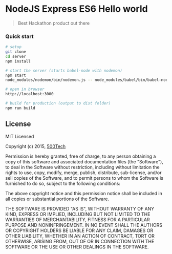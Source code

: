 # NodeJS Express ES6 Hello world

> Best Hackathon product out there

### Quick start

```bash
# setup
git clone
cd server
npm install  

# start the server (starts babel-node with nodemon)
npm start
node_modules/nodemon/bin/nodemon.js -- node_modules/babel/bin/babel-node.js src/server.js

# open in browser
http://localhost:3000

# build for production (output to dist folder)
npm run build

```

## License

MIT Licensed

Copyright (c) 2015, [500Tech](http://500tech.com)

Permission is hereby granted, free of charge, to any person obtaining a copy of this software and associated
documentation files (the "Software"), to deal in the Software without restriction, including without limitation the
rights to use, copy, modify, merge, publish, distribute, sub-license, and/or sell copies of the Software, and to
permit persons to whom the Software is furnished to do so, subject to the following conditions:

The above copyright notice and this permission notice shall be included in all copies or substantial portions of the
Software.

THE SOFTWARE IS PROVIDED "AS IS", WITHOUT WARRANTY OF ANY KIND, EXPRESS OR IMPLIED, INCLUDING BUT NOT LIMITED TO THE
WARRANTIES OF MERCHANTABILITY, FITNESS FOR A PARTICULAR PURPOSE AND NONINFRINGEMENT. IN NO EVENT SHALL THE AUTHORS OR
COPYRIGHT HOLDERS BE LIABLE FOR ANY CLAIM, DAMAGES OR OTHER LIABILITY, WHETHER IN AN ACTION OF CONTRACT, TORT OR
OTHERWISE, ARISING FROM, OUT OF OR IN CONNECTION WITH THE SOFTWARE OR THE USE OR OTHER DEALINGS IN THE SOFTWARE.
